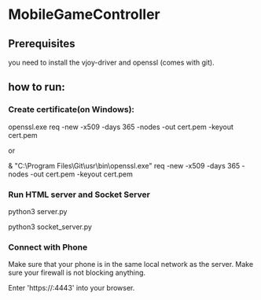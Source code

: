 # MobileGameController

## Prerequisites 
you need to install the vjoy-driver and openssl (comes with git).

## how to run:

### Create certificate(on Windows):
openssl.exe req -new -x509 -days 365 -nodes -out cert.pem -keyout cert.pem

or

& "C:\Program Files\Git\usr\bin\openssl.exe" req -new -x509 -days 365 -nodes -out cert.pem -keyout cert.pem

### Run HTML server and Socket Server

python3 server.py

python3 socket_server.py

### Connect with Phone

Make sure that your phone is in the same local network as the server. Make sure your firewall is not blocking anything.

Enter 'https://<IP>:4443' into your browser.
